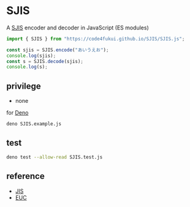 # SJIS

A [SJIS](https://ja.wikipedia.org/wiki/Shift_JIS) encoder and decoder in JavaScript (ES modules)

```js
import { SJIS } from "https://code4fukui.github.io/SJIS/SJIS.js";

const sjis = SJIS.encode("あいうえお");
console.log(sjis);
const s = SJIS.decode(sjis);
console.log(s);
```

## privilege

- none

for [Deno](https://deno.com/)
```sh
deno SJIS.example.js
```

## test

```sh
deno test --allow-read SJIS.test.js
```

## reference

- [JIS](https://github.com/code4fukui/JIS/)
- [EUC](https://github.com/code4fukui/EUC/)
